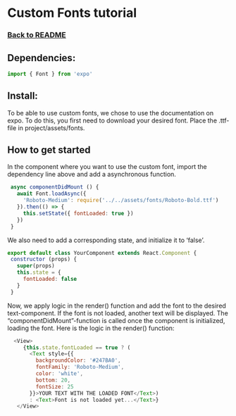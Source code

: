 
# Custom Fonts tutorial
### [Back to README](../README.md/)

## Dependencies:
```javascript
import { Font } from 'expo'
```

## Install:

To be able to use custom fonts, we chose to use the documentation on expo. To do this, you first need to download your desired font. Place the .ttf-file in project/assets/fonts. 

## How to get started

In the component where you want to use the custom font, import the dependency line above and add a asynchronous function. 
```javascript
 async componentDidMount () {
   await Font.loadAsync({
     'Roboto-Medium': require('../../assets/fonts/Roboto-Bold.ttf')
   }).then(() => {
     this.setState({ fontLoaded: true })
   })
 }
```

We also need to add a corresponding state, and initialize it to ‘false’.

```javascript
export default class YourComponent extends React.Component {
 constructor (props) {
   super(props)
   this.state = {
     fontLoaded: false
   }
 }
```
Now, we apply logic in the render() function and add the font to the desired text-component. If the font is not loaded, another text will be displayed. The “componentDidMount”-function is called once the component is initialized, loading the font.
Here is the logic in the render() function:

```javascript
  <View>
     {this.state.fontLoaded == true ? (
       <Text style={{
         backgroundColor: '#247BA0',
         fontFamily: 'Roboto-Medium',
         color: 'white',
         bottom: 20,
         fontSize: 25
       }}>YOUR TEXT WITH THE LOADED FONT</Text>)
       : <Text>Font is not loaded yet...</Text>}
   </View>
```
